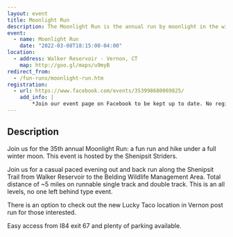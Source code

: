 ```yaml
---
layout: event
title: Moonlight Run
description: The Moonlight Run is the annual run by moonlight in the winter forests of Connecticut. Come to enjoy the beauty of the moonlit forest!
event: 
  - name: Moonlight Run
    date: "2022-03-08T18:15:00-04:00"
location: 
  - address: Walker Reservoir - Vernon, CT
    map: http://goo.gl/maps/u9myB
redirect_from:
  - /fun-runs/moonlight-run.htm
registration:
  - url: https://www.facebook.com/events/353998680069825/
    add_info: |
        *Join our event page on Facebook to be kept up to date. No registration is required - show up when you want!*
---
```


## Description

Join us for the 35th annual Moonlight Run: a fun run and hike under a full winter moon. 
This event is hosted by the Shenipsit Striders.

Join us for a casual paced evening out and back run along the Shenipsit Trail from Walker Reservoir to the Belding Wildlife Management Area. Total distance of ~5 miles on runnable single track and double track. This is an all levels, no one left behind type event. 

There is an option to check out the new Lucky Taco location in Vernon post run for those interested. 

Easy access from I84 exit 67 and plenty of parking available.
